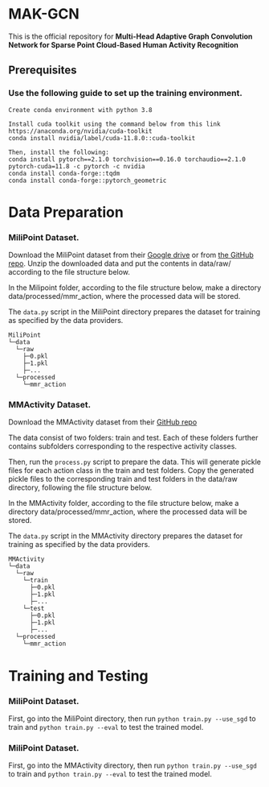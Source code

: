 # MAK-GCN
This is the official repository for **Multi-Head Adaptive Graph Convolution Network for Sparse Point Cloud-Based Human Activity Recognition**

## Prerequisites

### Use the following guide to set up the training environment.

```
Create conda environment with python 3.8

Install cuda toolkit using the command below from this link https://anaconda.org/nvidia/cuda-toolkit
conda install nvidia/label/cuda-11.8.0::cuda-toolkit

Then, install the following:
conda install pytorch==2.1.0 torchvision==0.16.0 torchaudio==2.1.0 pytorch-cuda=11.8 -c pytorch -c nvidia
conda install conda-forge::tqdm
conda install conda-forge::pytorch_geometric

```
# Data Preparation

### MiliPoint Dataset.

Download the MiliPoint dataset from their [Google drive](https://drive.google.com/file/d/1rq8yyokrNhAGQryx7trpUqKenDnTI6Ky/view) or from [the GitHub repo](https://github.com/yizzfz/MiliPoint). Unzip the downloaded data and put the contents in data/raw/ according to the file structure below.

In the Milipoint folder, according to the file structure below, make a directory data/processed/mmr_action, where the processed data will be stored.

The `data.py` script in the MiliPoint directory prepares the dataset for training as specified by the data providers.

```
MiliPoint
└─data
  └─raw
    ├─0.pkl
    ├─1.pkl
    ├─...
  └─processed
    └─mmr_action
```

### MMActivity Dataset.

Download the MMActivity dataset from their [GitHub repo](https://github.com/nesl/RadHAR/tree/master/Data)

The data consist of two folders: train and test. Each of these folders further contains subfolders corresponding to the respective activity classes.

Then, run the `process.py` script to prepare the data. This will generate pickle files for each action class in the train and test folders. Copy the generated pickle files to the corresponding train and test folders in the data/raw directory, following the file structure below.

In the MMActivity folder, according to the file structure below, make a directory data/processed/mmr_action, where the processed data will be stored.

The `data.py` script in the MMActivity directory prepares the dataset for training as specified by the data providers.

```
MMActivity
└─data
  └─raw
    └─train
      ├─0.pkl
      ├─1.pkl
      ├─...
    └─test
      ├─0.pkl
      ├─1.pkl
      ├─...
  └─processed
    └─mmr_action
```

# Training and Testing

### MiliPoint Dataset.

First,  go into the MiliPoint directory, then run `python train.py --use_sgd` to train and `python train.py --eval` to test the trained model. 

### MiliPoint Dataset.

First,  go into the MMActivity directory, then run `python train.py --use_sgd` to train and `python train.py --eval` to test the trained model. 
